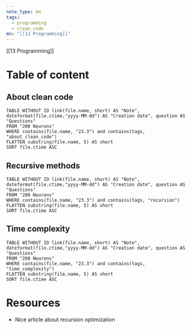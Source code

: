 ```yaml
---
note_type: mn
tags:
  - programming
  - clean_code
mn: "[[13 Programming]]"
---
```

[[13 Programming]]
# Table of content
## About clean code
```dataview 
TABLE WITHOUT ID link(file.name, short) AS "Note",  dateformat(file.ctime,"yyyy-MM-dd") AS "Creation date", question AS "Questions"
FROM "200 Neurons"
WHERE contains(file.name, "23.3") and contains(tags, "about_clean_code")
FLATTEN substring(file.name, 5) AS short
SORT file.ctime ASC
```

## Recursive methods
```dataview 
TABLE WITHOUT ID link(file.name, short) AS "Note",  dateformat(file.ctime,"yyyy-MM-dd") AS "Creation date", question AS "Questions"
FROM "200 Neurons"
WHERE contains(file.name, "23.3") and contains(tags, "recursion")
FLATTEN substring(file.name, 5) AS short
SORT file.ctime ASC
```


## Time complexity
```dataview 
TABLE WITHOUT ID link(file.name, short) AS "Note",  dateformat(file.ctime,"yyyy-MM-dd") AS "Creation date", question AS "Questions"
FROM "200 Neurons"
WHERE contains(file.name, "23.3") and contains(tags, "time_complexity")
FLATTEN substring(file.name, 5) AS short
SORT file.ctime ASC
```

# Resources
- Nice article about recursion optimization 